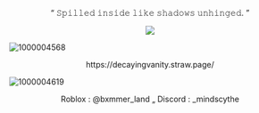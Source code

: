 <p align="center">
“ 𝚂𝚙𝚒𝚕𝚕𝚎𝚍 𝚒𝚗𝚜𝚒𝚍𝚎 𝚕𝚒𝚔𝚎 𝚜𝚑𝚊𝚍𝚘𝚠𝚜 𝚞𝚗𝚑𝚒𝚗𝚐𝚎𝚍. ”
</p>

<div align="center">
  <img src="![image](https://github.com/user-attachments/assets/234ac3fd-5df3-4796-a5d6-ef43b693fab5)
">
</div>



![1000004568](https://github.com/user-attachments/assets/fa026def-edde-438a-ba93-a4709ecc7edd)





<p align="center">
https://decayingvanity.straw.page/
</p>


![1000004619](https://github.com/user-attachments/assets/30b09b79-223f-49f9-b932-13222a29053d)
<p align="center">
Roblox : @bxmmer_land „ Discord : _mindscythe
</p>
